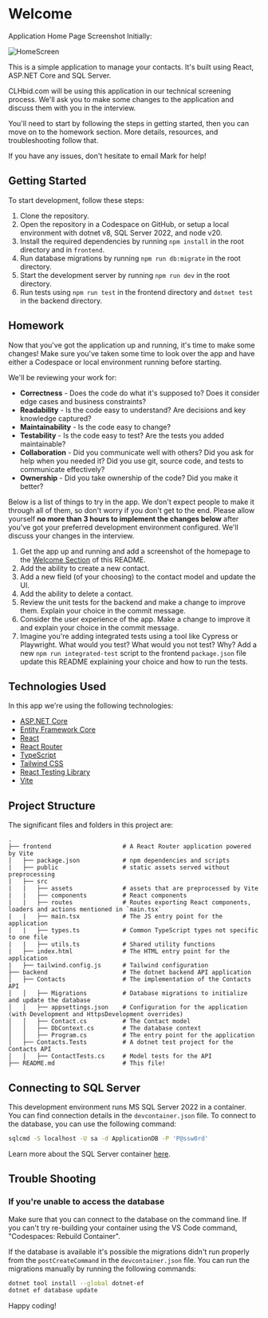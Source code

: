 # Welcome

Application Home Page Screenshot Initially:

![HomeScreen](https://github.com/srikarpsp/react-dotnet-homework/assets/39147428/3fbd5d19-b3ae-4eb5-9b45-9e64797737df)

This is a simple application to manage your contacts. It's built using React, ASP.NET Core and SQL Server.

CLHbid.com will be using this application in our technical screening process. We'll ask you to make some changes to the
application and discuss them with you in the interview.

You'll need to start by following the steps in getting started, then you can move on to the homework section. More details, resources, and troubleshooting follow that.

If you have any issues, don't hesitate to email Mark for help!

## Getting Started

To start development, follow these steps:

1. Clone the repository.
2. Open the repository in a Codespace on GitHub, or setup a local environment with dotnet v8, SQL Server 2022, and node v20.
3. Install the required dependencies by running `npm install` in the root directory and in `frontend`.
4. Run database migrations by running `npm run db:migrate` in the root directory.
5. Start the development server by running `npm run dev` in the root directory.
6. Run tests using `npm run test` in the frontend directory and `dotnet test` in the backend directory.

## Homework

Now that you've got the application up and running, it's time to make some changes! Make sure you've taken some time to
look over the app and have either a Codespace or local environment running before starting.

We'll be reviewing your work for:

- **Correctness** - Does the code do what it's supposed to? Does it consider edge cases and business constraints?
- **Readability** - Is the code easy to understand? Are decisions and key knowledge captured?
- **Maintainability** - Is the code easy to change?
- **Testability** - Is the code easy to test? Are the tests you added maintainable?
- **Collaboration** - Did you communicate well with others? Did you ask for help when you needed it? Did you use git, source code, and tests to communicate effectively?
- **Ownership** - Did you take ownership of the code? Did you make it better?

Below is a list of things to try in the app. We don't expect people to make it through all of them, so don't worry if
you don't get to the end. Please allow yourself **no more than 3 hours to implement the changes below** after you've got
your preferred development environment configured. We'll discuss your changes in the interview.

1. Get the app up and running and add a screenshot of the homepage to the [Welcome Section](#welcome) of this README.
2. Add the ability to create a new contact.
3. Add a new field (of your choosing) to the contact model and update the UI.
4. Add the ability to delete a contact.
5. Review the unit tests for the backend and make a change to improve them. Explain your choice in the commit message.
6. Consider the user experience of the app. Make a change to improve it and explain your choice in the commit message.
7. Imagine you're adding integrated tests using a tool like Cypress or Playwright. What would you test? What would you
   not test? Why? Add a new `npm run integrated-test` script to the frontend `package.json` file update this README
   explaining your choice and how to run the tests.

## Technologies Used

In this app we're using the following technologies:

- [ASP.NET Core](https://learn.microsoft.com/en-us/aspnet/core/?view=aspnetcore-8.0)
- [Entity Framework Core](https://docs.microsoft.com/en-us/ef/core/)
- [React](https://reactjs.org/)
- [React Router](https://reactrouter.com/)
- [TypeScript](https://www.typescriptlang.org/)
- [Tailwind CSS](https://tailwindcss.com/)
- [React Testing Library](https://testing-library.com/docs/react-testing-library/intro/)
- [Vite](https://vitejs.dev/)

## Project Structure

The significant files and folders in this project are:

```
.
├── frontend                    # A React Router application powered by Vite
│   ├── package.json            # npm dependencies and scripts
|   ├── public                  # static assets served without preprocessing
|   ├── src
|   |   ├── assets              # assets that are preprocessed by Vite
|   |   ├── components          # React components
|   |   ├── routes              # Routes exporting React components, loaders and actions mentioned in `main.tsx`
|   |   ├── main.tsx            # The JS entry point for the application
|   |   ├── types.ts            # Common TypeScript types not specific to one file
|   |   ├── utils.ts            # Shared utility functions
|   ├── index.html              # The HTML entry point for the application
|   ├── tailwind.config.js      # Tailwind configuration
├── backend                     # The dotnet backend API application
│   ├── Contacts                # The implementation of the Contacts API
│   │   ├── Migrations          # Database migrations to initialize and update the database
│   │   ├── appsettings.json    # Configuration for the application (with Development and HttpsDevelopment overrides)
│   │   ├── Contact.cs          # The Contact model
│   │   ├── DbContext.cs        # The database context
│   │   ├── Program.cs          # The entry point for the application
│   ├── Contacts.Tests          # A dotnet test project for the Contacts API
│   │   ├── ContactTests.cs     # Model tests for the API
├── README.md                   # This file!
```

## Connecting to SQL Server

This development environment runs MS SQL Server 2022 in a container. You can find connection details in the `devcontainer.json` file. To connect to the database, you can use the following command:

```bash
sqlcmd -S localhost -U sa -d ApplicationDB -P 'P@ssw0rd'
```

Learn more about the SQL Server container [here](https://learn.microsoft.com/en-us/sql/linux/quickstart-install-connect-ubuntu?view=sql-server-ver16&tabs=ubuntu2204#connect-locally).

## Trouble Shooting

### If you're unable to access the database
Make sure that you can connect to the database on the command line. If you can't try re-building your container using the VS Code command, "Codespaces: Rebuild Container".

If the database is available it's possible the migrations didn't run properly from the `postCreateCommand` in the `devcontainer.json` file. You can run the migrations manually by running the following commands:

```bash
dotnet tool install --global dotnet-ef
dotnet ef database update
```

Happy coding!
